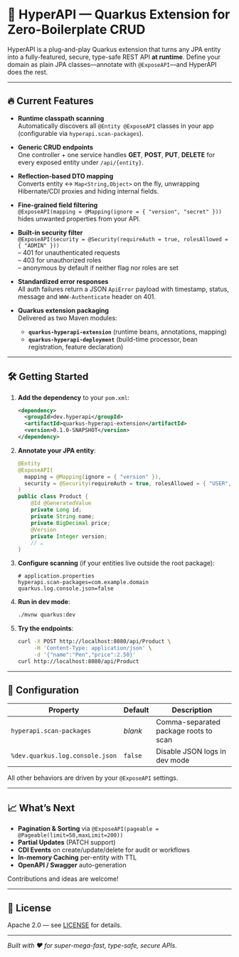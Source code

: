 # 🚀 HyperAPI — Quarkus Extension for Zero-Boilerplate CRUD

HyperAPI is a plug-and-play Quarkus extension that turns any JPA entity into a fully-featured, secure, type-safe REST API **at runtime**. Define your domain as plain JPA classes—annotate with `@ExposeAPI`—and HyperAPI does the rest.

---

## 🔥 Current Features

- **Runtime classpath scanning**  
  Automatically discovers all `@Entity @ExposeAPI` classes in your app (configurable via `hyperapi.scan-packages`).

- **Generic CRUD endpoints**  
  One controller + one service handles **GET**, **POST**, **PUT**, **DELETE** for every exposed entity under `/api/{entity}`.

- **Reflection-based DTO mapping**  
  Converts entity ↔ `Map<String,Object>` on the fly, unwrapping Hibernate/CDI proxies and hiding internal fields.

- **Fine-grained field filtering**  
  `@ExposeAPI(mapping = @Mapping(ignore = { "version", "secret" }))` hides unwanted properties from your API.

- **Built-in security filter**  
  `@ExposeAPI(security = @Security(requireAuth = true, rolesAllowed = { "ADMIN" }))`  
  – 401 for unauthenticated requests  
  – 403 for unauthorized roles  
  – anonymous by default if neither flag nor roles are set

- **Standardized error responses**  
  All auth failures return a JSON `ApiError` payload with timestamp, status, message and `WWW-Authenticate` header on 401.

- **Quarkus extension packaging**  
  Delivered as two Maven modules:  
  - **`quarkus-hyperapi-extension`** (runtime beans, annotations, mapping)  
  - **`quarkus-hyperapi-deployment`** (build-time processor, bean registration, feature declaration)

---

## 🛠️ Getting Started

1. **Add the dependency** to your `pom.xml`:

    ```xml
    <dependency>
      <groupId>dev.hyperapi</groupId>
      <artifactId>quarkus-hyperapi-extension</artifactId>
      <version>0.1.0-SNAPSHOT</version>
    </dependency>
    ```

2. **Annotate your JPA entity**:

    ```java
    @Entity
    @ExposeAPI(
      mapping = @Mapping(ignore = { "version" }),
      security = @Security(requireAuth = true, rolesAllowed = { "USER","ADMIN" })
    )
    public class Product {
        @Id @GeneratedValue
        private Long id;
        private String name;
        private BigDecimal price;
        @Version
        private Integer version;
        // …
    }
    ```

3. **Configure scanning** (if your entities live outside the root package):

    ```properties
    # application.properties
    hyperapi.scan-packages=com.example.domain
    quarkus.log.console.json=false
    ```

4. **Run in dev mode**:

    ```bash
    ./mvnw quarkus:dev
    ```

5. **Try the endpoints**:

    ```bash
    curl -X POST http://localhost:8080/api/Product \
         -H 'Content-Type: application/json' \
         -d '{"name":"Pen","price":2.50}'
    curl http://localhost:8080/api/Product
    ```

---

## 🔧 Configuration  

| Property                  | Default          | Description                                     |
|---------------------------|------------------|-------------------------------------------------|
| `hyperapi.scan-packages`  | _blank_          | Comma-separated package roots to scan           |
| `%dev.quarkus.log.console.json` | `false`   | Disable JSON logs in dev mode                   |

All other behaviors are driven by your `@ExposeAPI` settings.

---

## 📈 What’s Next

- **Pagination & Sorting** via `@ExposeAPI(pageable = @Pageable(limit=50,maxLimit=200))`  
- **Partial Updates** (PATCH support)  
- **CDI Events** on create/update/delete for audit or workflows  
- **In-memory Caching** per-entity with TTL  
- **OpenAPI / Swagger** auto-generation

Contributions and ideas are welcome!

---

## 📄 License

Apache 2.0 &mdash; see [LICENSE](LICENSE) for details.

---

*Built with ❤️ for super-mega-fast, type-safe, secure APIs.*  
